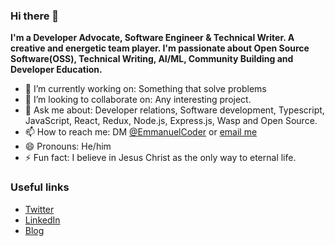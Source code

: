 ### Hi there 👋

**I'm a Developer Advocate, Software Engineer & Technical Writer. A creative and energetic team player. I'm passionate about Open Source Software(OSS), Technical Writing, AI/ML, Community Building and Developer Education.**


- 🔭 I’m currently working on: Something that solve problems
- 👯 I’m looking to collaborate on: Any interesting project.
- 💬 Ask me about: Developer relations, Software development, Typescript, JavaScript, React, Redux, Node.js, Express.js, Wasp and Open Source.
- 📫 How to reach me: DM [@EmmanuelCoder](https://twitter.com/EmmanuelCoder) or [email me](loyaltysamuel001@gmail.com)
- 😄 Pronouns: He/him
- ⚡ Fun fact: I believe in Jesus Christ as the only way to eternal life.


### Useful links


* [Twitter](https://twitter.com/EmmanuelCoder)
* [LinkedIn](https://www.linkedin.com/in/emmanuel-aiyenigba-46b9331a3)
* [Blog](https://dev.to/emmanuelthecoder)
